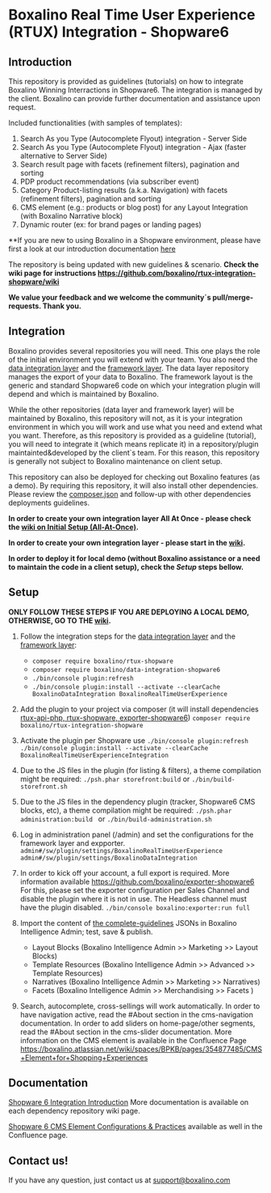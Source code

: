 # Boxalino Real Time User Experience (RTUX) Integration - Shopware6

## Introduction
This repository is provided as guidelines (tutorials) on how to integrate Boxalino Winning Interractions in Shopware6.
The integration is managed by the client.
Boxalino can provide further documentation and assistance upon request.

Included functionalities (with samples of templates):
1. Search As you Type (Autocomplete Flyout) integration - Server Side
2. Search As you Type (Autocomplete Flyout) integration - Ajax (faster alternative to Server Side)
3. Search result page with facets (refinement filters), pagination and sorting
4. PDP product recommendations (via subscriber event)
5. Category Product-listing results (a.k.a. Navigation) with facets (refinement filters), pagination and sorting
6. CMS element (e.g.: products or blog post) for any Layout Integration (with Boxalino Narrative block)
7. Dynamic router (ex: for brand pages or landing pages)

**If you are new to using Boxalino in a Shopware environment, please have first a look at our introduction documentation [here](https://boxalino.atlassian.net/wiki/spaces/BPKB/pages/349601793/Shopware6)

The repository is being updated with new guidelines & scenario.
**Check the wiki page for instructions https://github.com/boxalino/rtux-integration-shopware/wiki**

**We value your feedback and we welcome the community`s pull/merge-requests. Thank you.**

## Integration
Boxalino provides several repositories you will need. This one plays the role of the initial environment you will extend with your team.
You also need the [data integration layer](https://github.com/boxalino/data-integration-shopware6) and the [framework layer](https://github.com/boxalino/rtux-shopware).
The data layer repository manages the export of your data to Boxalino.
The framework layout is the generic and standard Shopware6 code on which your integration plugin will depend and which is maintained by Boxalino.

While the other repositories (data layer and framework layer) will be maintained by Boxalino, this repository will not, as it is your integration environment in which you will work and use what you need and extend what you want.
Therefore, as this repository is provided as a guideline (tutorial), you will need to integrate it (which means replicate it) in a repository/plugin maintainted&developed by the client`s team.
For this reason, this repository is generally not subject to Boxalino maintenance on client setup.

This repository can also be deployed for checking out Boxalino features (as a demo).
By requiring this repository, it will also install other dependencies. Please review the [composer.json](https://github.com/boxalino/rtux-integration-shopware/blob/master/composer.json)
and follow-up with other dependencies deployments guidelines.

**In order to create your own integration layer All At Once - please check the [wiki on Initial Setup (All-At-Once)](https://github.com/boxalino/rtux-integration-shopware/wiki/Initial-Setup-(All-At-Once)).**

**In order to create your own integration layer - please start in the [wiki](https://github.com/boxalino/rtux-integration-shopware/wiki#before-you-start).**


**In order to deploy it for local demo (without Boxalino assistance or a need to maintain the code in a client setup), check the *Setup* steps bellow.**

## Setup
**ONLY FOLLOW THESE STEPS IF YOU ARE DEPLOYING A LOCAL DEMO, OTHERWISE, GO TO THE [wiki](https://github.com/boxalino/rtux-integration-shopware/wiki#before-you-start).**

1. Follow the integration steps for the [data integration layer](https://github.com/boxalino/data-integration-shopware6) and the [framework layer](https://github.com/boxalino/rtux-shopware):
   * ``composer require boxalino/rtux-shopware``
   * ``composer require boxalino/data-integration-shopware6``
   * ``./bin/console plugin:refresh``
   * ``./bin/console plugin:install --activate --clearCache BoxalinoDataIntegration BoxalinoRealTimeUserExperience``
   
2. Add the plugin to your project via composer (it will install dependencies [rtux-api-php, rtux-shopware, exporter-shopware6](https://github.com/boxalino/rtux-integration-shopware/blob/master/composer.json))
``composer require boxalino/rtux-integration-shopware``

3. Activate the plugin per Shopware use
``./bin/console plugin:refresh``
``./bin/console plugin:install --activate --clearCache BoxalinoRealTimeUserExperienceIntegration``

4. Due to the JS files in the plugin (for listing & filters), a theme compilation might be required:
``./psh.phar storefront:build`` or ``./bin/build-storefront.sh ``
  
5. Due to the JS files in the dependency plugin (tracker, Shopware6 CMS blocks, etc), a theme compilation might be required:
``./psh.phar administration:build `` or ``./bin/build-administration.sh ``

6. Log in administration panel (<your-site>/admin) and set the configurations for the framework layer and expporter.
``admin#/sw/plugin/settings/BoxalinoRealTimeUserExperience``
``admin#/sw/plugin/settings/BoxalinoDataIntegration``

7. In order to kick off your account, a full export is required. 
More information available https://github.com/boxalino/exporter-shopware6
For this, please set the exporter configuration per Sales Channel and disable the plugin where it is not in use.
The Headless channel must have the plugin disabled.
``./bin/console boxalino:exporter:run full``

8. Import the content of [the complete-guidelines](https://github.com/boxalino/rtux-integration-shopware/tree/master/doc/complete-guidelines) JSONs in Boxalino Intelligence Admin; test, save & publish.
    * Layout Blocks (Boxalino Intelligence Admin >> Marketing >> Layout Blocks)
    * Template Resources (Boxalino Intelligence Admin >> Advanced >> Template Resources)
    * Narratives  (Boxalino Intelligence Admin >> Marketing >> Narratives)
    * Facets (Boxalino Intelligence Admin >> Merchandising >> Facets )

9. Search, autocomplete, cross-sellings will work automatically. 
In order to have navigation active, read the #About section in the cms-navigation documentation.
In order to add sliders on home-page/other segments, read the #About section in the cms-slider documentation.
More information on the CMS element is available in the Confluence Page https://boxalino.atlassian.net/wiki/spaces/BPKB/pages/354877485/CMS+Element+for+Shopping+Experiences


## Documentation

[Shopware 6 Integration Introduction](https://boxalino.atlassian.net/wiki/spaces/BPKB/pages/349601793/Shopware6)
More documentation is available on each dependency repository wiki page.

[Shopware 6 CMS Element Configurations & Practices](https://boxalino.atlassian.net/wiki/spaces/BPKB/pages/354877485/CMS+Element+for+Shopping+Experiences) available as well in the Confluence page.

## Contact us!

If you have any question, just contact us at support@boxalino.com
